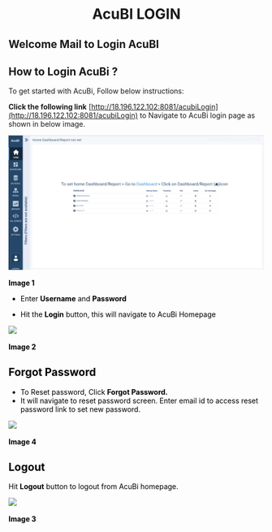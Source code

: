 
 
<center><h1>AcuBI LOGIN</h1></center>


## Welcome Mail to Login AcuBI




## How to Login AcuBi ?





To get started with AcuBi, Follow below instructions:

<b>Click the following link</b>  [http://18.196.122.102:8081/acubiLogin](http://18.196.122.102:8081/acubiLogin)  to Navigate to AcuBi login page as shown in below image.

![enter image description here](https://raw.githubusercontent.com/sv18042016/fp1/bb5d4c9f6814109a9645827e267e716c0d044c2a/images/New_version5/Homepage_v5.png)

<b><font color = "Black"> Image 1</b>

-  Enter  <b>Username</b> and <b>Password</b>

- Hit the  <b>Login</b> button, this will navigate to AcuBi  Homepage

![
](https://raw.githubusercontent.com/sv18042016/fp1/master/images/New_version5/Homepage_v5.png)

<b><font color = "Black"> Image 2</b>

## Forgot Password

  - To Reset password, Click <b>Forgot Password.</b>
  - It will navigate to reset password screen. Enter email id to access reset password link to set new password.
  
 ![
](https://raw.githubusercontent.com/sv18042016/fp1/d64bc97c7d2aa0cb8e2c35fa8f9905bd274388f1/images/New_version5/ud_homepage_forgot%20password.png)
 
 <b><font color = "Black"> Image 4</b>

## Logout

Hit <b>Logout</b> button to logout from AcuBi homepage.

![
](https://raw.githubusercontent.com/sv18042016/fp1/master/images/New_version5/UD_Logout.png)

<b><font color = "Black"> Image 3</b>

<!--stackedit_data:
eyJoaXN0b3J5IjpbMTE3MzE5ODIzLDYyNDg0NjU2NCwtMTgxNz
Q2ODAwNCwxMDM5Mzg1NTk1LDE3Mjk1NjM3ODEsMTg0MzQ1OTIw
NSwyMTA4MzIwMzUzLC02ODYyODk3NTEsLTE0NDQ2NjE5MTksMT
MzNDcwMTc3NSwtNzU0MjM0NzAsMTc5MzM1NTk1OSwtODIwMDI3
ODA5XX0=
-->